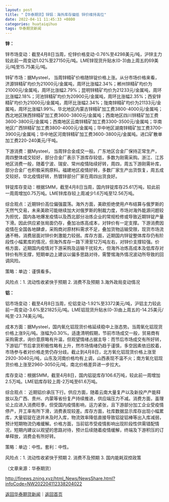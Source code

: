 ```yaml
---
layout: post
title: "【华泰期货】锌铝：海外库存偏低 锌价维持高位"
date: 2022-04-11 11:45:33 +0800
categories: huataiqihuo
tags: 华泰期货新闻
---
```

<p><strong>锌： </strong></p>
 <p>锌市场变动：截至4月8日当周，伦锌价格变动-0.76%至4298美元/吨，沪锌主力较此前一周变动1.02%至27150元/吨。LME锌现货升贴水(0-3)由上周五的69美元/吨至15.75美元/吨。</p>
 <p>锌矿市场：据Mysteel， 当周锌精矿价格随锌锭价格上涨。从分市场价格来看，济源锌精矿均价为21000元/金属吨，周环比涨幅2.34%；郴州锌精矿均价为21000元/金属吨，周环比涨幅2.79%；昆明锌精矿均价为21233元/金属吨，周环比涨幅2.18%；河池锌精矿均价为20900元/金属吨，周环比涨幅2.35%；西安锌精矿均价为21000元/金属吨，周环比涨幅2.34%；陇南锌精矿均价为21133元/金属吨，周环比涨幅1.99%。华北地区内蒙古锌精矿加工费3800-4000元/金属吨；西北地区陕西锌精矿加工费3600-3800元/金属吨；西南地区四川锌精矿加工费3600-3800元/金属吨；西南地区云南锌精矿加工费3300-3500元/金属吨；华南地区广西锌精矿加工费3800-4000元/金属吨；华中地区湖南锌精矿加工费3700-3900元/金属吨；华中地区河南锌精矿加工费3600-3800元/金属吨。进口矿散单加工费220-240美元/干吨。</p>
 <p>下游消费：据Mysteel， 当周锌合金成交一般。广东地区合金厂保持正常生产，周四整体成交较好，部分合金厂表示下游库存较低，多数为刚需采购。浙江、江苏地区消费一般，随着宁波、瑞安、常州疫情陆续好转，周四，周五下游刚需补库，部分合金厂也积极采购原料。福建地区疫情好转，多数厂家生产出货恢复，周五成交较好。华北疫情好转，热镀锌部分厂家在周四出货良好。</p>
 <p>锌锭库存变动：根据SMM，截至4月8日当周，国内锌锭库存25.61万吨，较此前一周周增加0.75万吨。LME锌库存较上周减少1.6万吨至12.56万吨。</p>
 <p>综合观点：近期锌价高位偏强震荡。海外方面，美欧拒绝使用卢布结算与俄罗斯的天然气交易，未来美欧可能继续加大对俄罗斯的制裁力度，市场对海外能源问题较为担忧，国内各地爆发疫情以及西北部分冶炼企业的常规检修或导致近期锌锭产量下滑。因此供应紧张局面仍存，叠加冶炼高成本，对锌价有一定支撑。下游消费因疫情在全国各地肆虐，采购商对原材料需求不足，叠加货物运输受限，现货市场流通不畅，消费层面对锌价刺激能力较弱。库存方面，近期国内锌锭整体库存仍有阶段性小幅累库的情况，但海外库存一路下滑至12万吨左右，对锌价支撑较强。价格方面，近期国内疫情对下游采购及运输干扰较大，但海外冶炼高成本及低库存对锌价有所支撑，短期单边上建议以偏多思路对待，需警惕海外情况波动所导致的回调风险。</p>
 <p>策略：单边：谨慎看多。</p>
 <p>风险点：1. 流动性收紧快于预期 2. 消费不及预期 3.海外政局变动情况 </p>
 <p><strong>铝：</strong></p>
 <p>铝市场变动：截至4月8日当周，伦铝变动-1.92%至3372美元/吨，沪铝主力较此前一周变动-3.6%至21825元/吨。LME铝现货升贴水(0-3)由上周五的-14.25美元/吨至-23.74美元/吨。</p>
 <p>成本方面：据Mysteel，国内氧化铝现货价格延续稳中上涨态势。当周氧化铝现货价格上涨9元/吨。涨幅为0.30%。适逢清明假期，节前市场成交一般，贸易商有采购需求，询价意原略有升温，但观望情绪占据主导：而节后市场成交有所好转，下游铝厂节后拿货积极性略有上升，然市场情绪仍趋于谨慎，多空因素依旧胶着，市场参与者对价格走势仍存分歧。截止到4月8日，北方氧化铝现货价格上涨至2920-3040元/吨，山东及河南价格均有上调，山西表现不温不火；南方氧化铝现货价格上涨至2960-3050元/吨，南北价格差异进一步拉大。 </p>
 <p>库存变动：根据SMM，截至4月8日，国内铝锭库存106.6万吨，较此前一周增加2.5万吨。LME铝库存较上周-2万吨至61.6万吨。</p>
 <p>综合观点： 近期铝价承压下行。供应方面，随着云南大量复产以及新投产产能释放以及广西、贵州、内蒙等省份复产持续推进，供应端压力不减。消费方面，虽理论上应进入消费旺季，但受国内疫情影响，运力紧张，且下游部分加工企业受疫情停产，开工率有所下滑，消费表现较差。库存方面，社库数据显示库存出现小幅累库，大量铝锭在途并未及时入库，物流效率降低直接导致铝锭铝棒等出入库减弱，预计短期物流仍难缓解。价格方面，当前铝市受疫情影响出现阶段性供需错配情况，短期内建议以观望的思路对待，预计后续随着疫情缓解，终端及下游积压的订单释放，消费会有所好转。</p>
 <p>策略：单边：中性。套利：中性。</p>
 <p>风险点：1. 流动性收紧快于预期 2. 消费不及预期 3. 国内能耗双控政策</p><p class="em_media">（文章来源：华泰期货）</p>

<http://finews.zning.xyz/html_News/NewsShare.html?infoCode=NW202204112338204022>

[返回华泰期货新闻](//finews.withounder.com/category/huataiqihuo.html)｜[返回首页](//finews.withounder.com/)